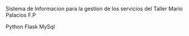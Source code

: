 Sistema de Informacion para la gestion de los servicios del Taller Mario Palacios F.P

Python Flask MySql

